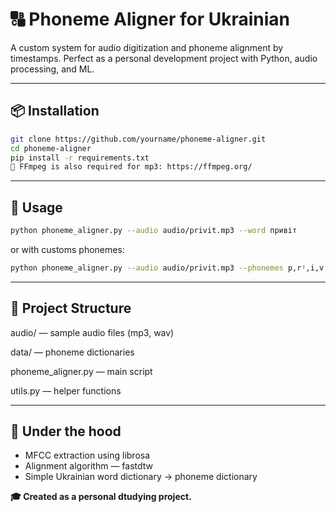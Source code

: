 # 🔠 Phoneme Aligner for Ukrainian

A custom system for audio digitization and phoneme alignment by timestamps. Perfect as a personal development project with Python, audio processing, and ML.

---

## 📦 Installation

```bash
git clone https://github.com/yourname/phoneme-aligner.git
cd phoneme-aligner
pip install -r requirements.txt
🔧 FFmpeg is also required for mp3: https://ffmpeg.org/
```
---

## 🚀 Usage

```bash
python phoneme_aligner.py --audio audio/privit.mp3 --word привіт
```

or with customs phonemes:

```bash
python phoneme_aligner.py --audio audio/privit.mp3 --phonemes p,rʲ,i,vʲ,i,t
```
---

## 📂 Project Structure

audio/ — sample audio files (mp3, wav)

data/ — phoneme dictionaries

phoneme_aligner.py — main script

utils.py — helper functions

---

## 📌 Under the hood

- MFCC extraction using librosa
- Alignment algorithm — fastdtw
- Simple Ukrainian word dictionary → phoneme dictionary

**🎓 Created as a personal dtudying project.**